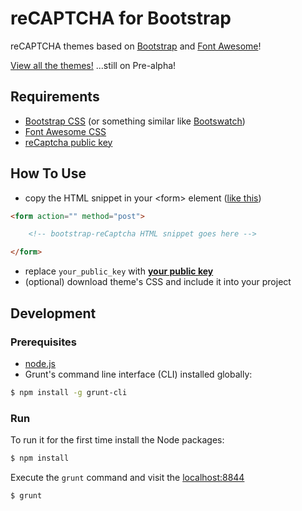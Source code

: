 reCAPTCHA for Bootstrap
=======================

reCAPTCHA themes based on [Bootstrap](http://getbootstrap.com/) and
[Font Awesome](http://fortawesome.github.io/Font-Awesome/)!

[View all the themes!](http://georstef.github.io/bootstrap-recaptcha/)
...still on Pre-alpha!


Requirements
------------
 - [Bootstrap CSS](http://getbootstrap.com/) (or something similar like [Bootswatch](http://bootswatch.com/))
 - [Font Awesome CSS](http://fortawesome.github.io/Font-Awesome/)
 - [reCaptcha public key](https://www.google.com/recaptcha/admin)


How To Use
----------
 - copy the HTML snippet in your &lt;form&gt; element ([like this](https://developers.google.com/recaptcha/docs/display#Standard))
 ```html
 <form action="" method="post">

     <!-- bootstrap-reCaptcha HTML snippet goes here -->

 </form>
 ```
 - replace `your_public_key` with [**your public key**](https://www.google.com/recaptcha/admin)
 - (optional) download theme's CSS and include it into your project


Development
-----------
### Prerequisites
 - [node.js](http://nodejs.org/)
 - Grunt's command line interface (CLI) installed globally:

 ```bash
 $ npm install -g grunt-cli
 ```

### Run
To run it for the first time install the Node packages:

```bash
$ npm install
```

Execute the `grunt` command and visit the [localhost:8844](http://localhost:8844)

```bash
$ grunt
```
